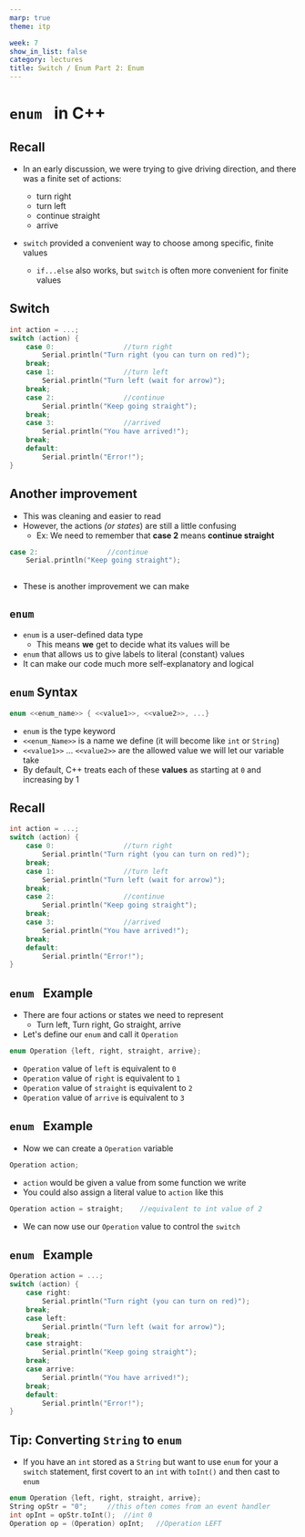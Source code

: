 ```yaml
---
marp: true
theme: itp

week: 7
show_in_list: false
category: lectures
title: Switch / Enum Part 2: Enum
---
```


<!-- headingDivider: 2 -->

# `enum ` in C++

## Recall

* In an early discussion, we were trying to give driving direction, and there was a finite set of actions:
  * turn right
  * turn left
  * continue straight
  * arrive

* `switch` provided a convenient way to choose among specific, finite values
  * `if...else` also works, but `switch` is often more convenient for finite values

## Switch 

```c++
int action = ...; 	
switch (action) {			
    case 0:					//turn right
    	Serial.println("Turn right (you can turn on red)");
    break; 
    case 1:					//turn left
    	Serial.println("Turn left (wait for arrow)");
    break;
    case 2:	 				//continue
    	Serial.println("Keep going straight");
    break;
    case 3:	 				//arrived
    	Serial.println("You have arrived!");
    break;
    default:
	    Serial.println("Error!");
}
```

## Another improvement

* This was cleaning and easier to read
* However, the actions *(or states*) are still a little confusing 
  * Ex: We need to remember that **case 2** means **continue straight**

```c++
case 2:	 				//continue
	Serial.println("Keep going straight");
 
```
* These is another improvement we can make

## `enum`

* `enum` is a user-defined data type 
  * This means **we** get to decide what its values will be
* `enum` that allows us to give labels to literal (constant) values
* It can make our code much more self-explanatory and logical

## `enum` Syntax

```c++
enum <<enum_name>> { <<value1>>, <<value2>>, ...}
```

* `enum` is the type keyword 
* `<<enum_Name>>` is a name we define (it will become like `int` or `String`)
* `<<value1>>` ... `<<value2>>` are the allowed value we will let our variable take
* By default, C++ treats each of these **values** as starting at `0` and increasing by 1

## Recall

```c++
int action = ...; 	
switch (action) {			
    case 0:					//turn right
    	Serial.println("Turn right (you can turn on red)");
    break; 
    case 1:					//turn left
    	Serial.println("Turn left (wait for arrow)");
    break;
    case 2:	 				//continue
    	Serial.println("Keep going straight");
    break;
    case 3:	 				//arrived
    	Serial.println("You have arrived!");
    break;
    default:
	    Serial.println("Error!");
}
```

## `enum ` Example

* There are four actions or states we need to represent
  * Turn left, Turn right, Go straight, arrive
* Let's define our `enum` and call it `Operation`

```c++
enum Operation {left, right, straight, arrive};
```

* `Operation` value of `left` is equivalent to `0`
* `Operation` value of `right` is equivalent to `1`
* `Operation` value of `straight` is equivalent to `2`
* `Operation` value of `arrive` is equivalent to `3`

## `enum ` Example

* Now we can create a `Operation` variable

```c++
Operation action;
```

* `action` would be given a value from some function we write
* You could also assign a literal value to `action` like this

```c++
Operation action = straight;	//equivalent to int value of 2
```

* We can now use our `Operation` value to control the `switch`

## `enum ` Example

```c++
Operation action = ...; 	
switch (action) {			
    case right:					
    	Serial.println("Turn right (you can turn on red)");
    break; 
    case left:
    	Serial.println("Turn left (wait for arrow)");
    break;
    case straight:
    	Serial.println("Keep going straight");
    break;
    case arrive:
    	Serial.println("You have arrived!");
    break;
    default:
	    Serial.println("Error!");
}
```

## Tip: Converting `String` to `enum`

* If you have an `int` stored as a `String` but want to use `enum` for your a `switch` statement, first covert to an `int` with `toInt()` and then cast to `enum`

```c++
enum Operation {left, right, straight, arrive};
String opStr = "0";		//this often comes from an event handler
int opInt = opStr.toInt(); 	//int 0
Operation op = (Operation) opInt;	//Operation LEFT
```

